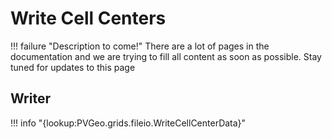 # Write Cell Centers

!!! failure "Description to come!"
    There are a lot of pages in the documentation and we are trying to fill all content as soon as possible. Stay tuned for updates to this page


## Writer

!!! info "{lookup:PVGeo.grids.fileio.WriteCellCenterData}"
